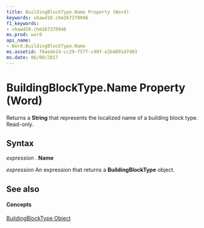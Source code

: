 ```yaml
---
title: BuildingBlockType.Name Property (Word)
keywords: vbawd10.chm167378946
f1_keywords:
- vbawd10.chm167378946
ms.prod: word
api_name:
- Word.BuildingBlockType.Name
ms.assetid: f8aede24-cc29-f57f-c40f-e2b4891d7d03
ms.date: 06/08/2017
---
```



# BuildingBlockType.Name Property (Word)

Returns a  **String** that represents the localized name of a building block type. Read-only.


## Syntax

 _expression_ . **Name**

 _expression_ An expression that returns a **BuildingBlockType** object.


## See also


#### Concepts


[BuildingBlockType Object](buildingblocktype-object-word.md)

